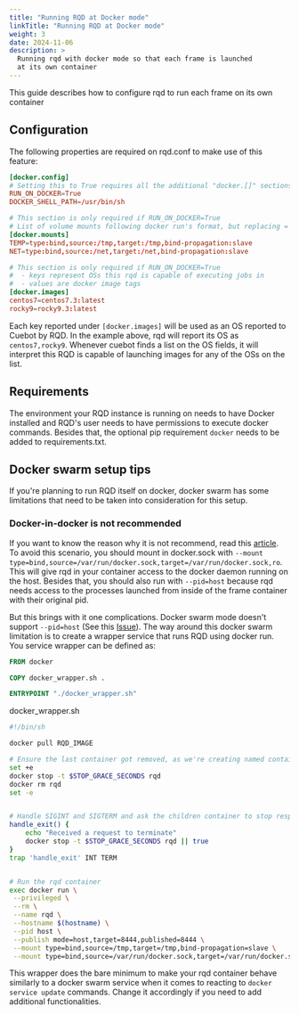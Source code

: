 ```yaml
---
title: "Running RQD at Docker mode"
linkTitle: "Running RQD at Docker mode"
weight: 3
date: 2024-11-06
description: >
  Running rqd with docker mode so that each frame is launched
  at its own container
---
```


This guide describes how to configure rqd to run each frame on its own container

## Configuration

The following properties are required on rqd.conf to make use of this feature:

```toml
[docker.config]
# Setting this to True requires all the additional "docker.[]" sections to be filled
RUN_ON_DOCKER=True
DOCKER_SHELL_PATH=/usr/bin/sh

# This section is only required if RUN_ON_DOCKER=True
# List of volume mounts following docker run's format, but replacing = with :
[docker.mounts]
TEMP=type:bind,source:/tmp,target:/tmp,bind-propagation:slave
NET=type:bind,source:/net,target:/net,bind-propagation:slave

# This section is only required if RUN_ON_DOCKER=True
#  - keys represent OSs this rqd is capable of executing jobs in
#  - values are docker image tags
[docker.images]
centos7=centos7.3:latest
rocky9=rocky9.3:latest
```

Each key reported under `[docker.images]` will be used as an OS reported to Cuebot by RQD.
In the example above, rqd will report its OS as `centos7,rocky9`. Whenever cuebot finds a list on
the OS fields, it will interpret this RQD is capable of launching images for any of the OSs on the list.

## Requirements

The environment your RQD instance is running on needs to have Docker installed and RQD's user needs to
have permissions to execute docker commands. Besides that, the optional pip requirement `docker` needs
to be added to requirements.txt.

## Docker swarm setup tips

If you're planning to run RQD itself on docker, docker swarm has some limitations that need to be taken
into consideration for this setup.

### Docker-in-docker is not recommended

If you want to know the reason why it is not recommend, read this
[article](https://jpetazzo.github.io/2015/09/03/do-not-use-docker-in-docker-for-ci/).
 To avoid this scenario, you should mount in docker.sock with
`--mount type=bind,source=/var/run/docker.sock,target=/var/run/docker.sock,ro`.
This will give rqd in your container access to the docker daemon running on the host.
Besides that, you should also run with `--pid=host` because rqd needs access to the
processes launched from inside of the frame container with their original pid.

But this brings with it one complications. Docker swarm mode doesn't support `--pid=host`
(See this [Issue](https://github.com/moby/moby/issues/25303)).
The way around this docker swarm limitation is to create a wrapper service that
runs RQD using docker run. You service wrapper can be defined as:

```Dockerfile
FROM docker

COPY docker_wrapper.sh .

ENTRYPOINT "./docker_wrapper.sh"
```

docker_wrapper.sh
```bash
#!/bin/sh

docker pull RQD_IMAGE

# Ensure the last container got removed, as we're creating named containers
set +e
docker stop -t $STOP_GRACE_SECONDS rqd
docker rm rqd
set -e


# Handle SIGINT and SIGTERM and ask the children container to stop respecting its stop_grace period
handle_exit() {
    echo "Received a request to terminate"
    docker stop -t $STOP_GRACE_SECONDS rqd || true
}
trap 'handle_exit' INT TERM


# Run the rqd container
exec docker run \
 --privileged \
 --rm \
 --name rqd \
 --hostname $(hostname) \
 --pid host \
 --publish mode=host,target=8444,published=8444 \
 --mount type=bind,source=/tmp,target=/tmp,bind-propagation=slave \
 --mount type=bind,source=/var/run/docker.sock,target=/var/run/docker.sock,ro RQD_IMAGE
```

This wrapper does the bare minimum to make your rqd container behave similarly to a docker
swarm service when it comes to reacting to `docker service update` commands. Change it
accordingly if you need to add additional functionalities.
